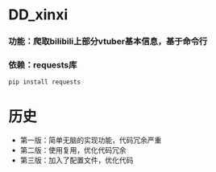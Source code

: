 # DD_xinxi
### 功能：爬取bilibili上部分vtuber基本信息，基于命令行
### 依赖：requests库
```
pip install requests
```
# 历史
- 第一版：简单无脑的实现功能，代码冗余严重
- 第二版：使用复用，优化代码冗余
- 第三版：加入了配置文件，优化代码
